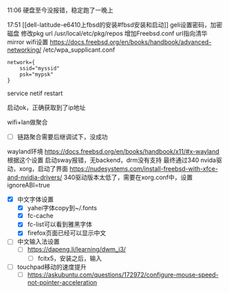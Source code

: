 11:06 硬盘至今没报错，稳定跑了一晚上

17:51 [[dell-latitude-e6410上fbsd的安装#fbsd安装和启动]]
geli设置密码，加密磁盘
修改pkg url
	/usr/local/etc/pkg/repos
		增加Freebsd.conf
			url指向清华mirror
wifi设置
	https://docs.freebsd.org/en/books/handbook/advanced-networking/
	/etc/wpa_supplicant.conf
```
network={
	ssid="myssid"
	psk="mypsk"
}
```	
service  netif restart

启动ok，正确获取到了ip地址

wifi+lan做聚合

- [ ] 链路聚合需要后继调试下，没成功


wayland环境
	https://docs.freebsd.org/en/books/handbook/x11/#x-wayland
	根据这个设置
	启动sway报错，无backend，drm没有支持
最终通过340 nvida驱动，xorg，启动了界面
	https://nudesystems.com/install-freebsd-with-xfce-and-nvidia-drivers/
	340驱动版本太低了，需要在xorg.conf中，设置ignoreABI=true
	
- [x] 中文字体设置
	- [x] yahei字体copy到~/.fonts
	- [x] fc-cache 
	- [x] fc-list可以看到雅黑字体
	- [x] firefox页面已经可以显示中文
- [ ] 中文输入法设置
	- [ ] https://dapeng.li/learning/dwm_i3/
		- [ ] fcitx5，安装之后，输入
- [ ] touchpad移动的速度提升
	- [ ] https://askubuntu.com/questions/172972/configure-mouse-speed-not-pointer-acceleration